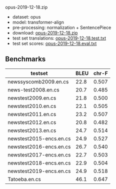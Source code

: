 opus-2019-12-18.zip

* dataset: opus
* model: transformer-align
* pre-processing: normalization + SentencePiece
* download: [opus-2019-12-18.zip](https://object.pouta.csc.fi/OPUS-MT-models/en-cs/opus-2019-12-18.zip)
* test set translations: [opus-2019-12-18.test.txt](https://object.pouta.csc.fi/OPUS-MT-models/en-cs/opus-2019-12-18.test.txt)
* test set scores: [opus-2019-12-18.eval.txt](https://object.pouta.csc.fi/OPUS-MT-models/en-cs/opus-2019-12-18.eval.txt)

## Benchmarks

| testset               | BLEU  | chr-F |
|-----------------------|-------|-------|
| newssyscomb2009.en.cs 	| 22.8 	| 0.507 |
| news-test2008.en.cs 	| 20.7 	| 0.485 |
| newstest2009.en.cs 	| 21.8 	| 0.500 |
| newstest2010.en.cs 	| 22.1 	| 0.505 |
| newstest2011.en.cs 	| 23.2 	| 0.507 |
| newstest2012.en.cs 	| 20.8 	| 0.482 |
| newstest2013.en.cs 	| 24.7 	| 0.514 |
| newstest2015-encs.en.cs 	| 24.9 	| 0.527 |
| newstest2016-encs.en.cs 	| 26.7 	| 0.540 |
| newstest2017-encs.en.cs 	| 22.7 	| 0.503 |
| newstest2018-encs.en.cs 	| 22.9 	| 0.504 |
| newstest2019-encs.en.cs 	| 24.9 	| 0.518 |
| Tatoeba.en.cs 	| 46.1 	| 0.647 |

